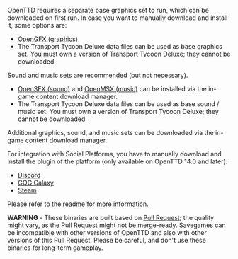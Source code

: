 ---
---

OpenTTD requires a separate base graphics set to run, which can be downloaded on first run.
In case you want to manually download and install it, some options are:
* [OpenGFX (graphics)](../../opengfx-releases/latest)
* The Transport Tycoon Deluxe data files can be used as base graphics set. You must own a version of Transport Tycoon Deluxe; they cannot be downloaded.

Sound and music sets are recommended (but not necessary).
* [OpenSFX (sound)](../../opensfx-releases/latest) and [OpenMSX (music)](../../openmsx-releases/latest) can be installed via the in-game content download manager.
* The Transport Tycoon Deluxe data files can be used as base sound / music set. You must own a version of Transport Tycoon Deluxe; they cannot be downloaded.

Additional graphics, sound, and music sets can be downloaded via the in-game content download manager.

For integration with Social Platforms, you have to manually download and install the plugin of the platform (only available on OpenTTD 14.0 and later):
- [Discord](../discord-social-releases/latest)
- [GOG Galaxy](../gog-galaxy-social-releases/latest)
- [Steam](../steam-social-releases/latest)

Please refer to the [readme](https://cdn.openttd.org/@@folder@@/README.md) for more information.

**WARNING** - These binaries are built based on [Pull Request](https://github.com/OpenTTD/OpenTTD/pulls); the quality might vary, as the Pull Request might not be merge-ready.
Savegames can be incompatible with other versions of OpenTTD and also with other versions of this Pull Request.
Please be careful, and don't use these binaries for long-term gameplay.
